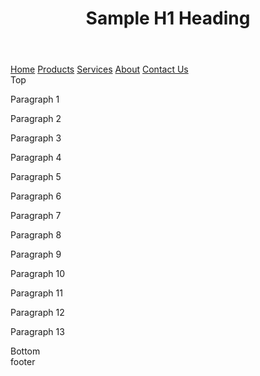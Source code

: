 <!DOCTYPE html>
<html>
<head>
   <title>MyTemplate2</title>
   <!-- Link to external style sheet -->
   <link href="styles.css" rel="stylesheet" type="text/css" />
</head>
<body>
   <script>
   //Make older browsers aware of new HTML5 layout tags
   'header nav aside article footer section'.replace(/\w+/g, function (n) { document.createElement(n) })
   </script>
   <div id="wrapper">
   <header>
   <h1>Sample H1 Heading</h1>
   </header>
   <nav>
   <a href="#">Home</a>
   <a href="#">Products</a>
   <a href="#">Services</a>
   <a href="#">About</a>
   <a href="#">Contact Us</a> 
   </nav>
   <article>
   Top
   <p>Paragraph 1</p>
   <p>Paragraph 2</p>
   <p>Paragraph 3</p>
   <p>Paragraph 4</p>
   <p>Paragraph 5</p>
   <p>Paragraph 6</p>
   <p>Paragraph 7</p>
   <p>Paragraph 8</p>
   <p>Paragraph 9</p> 
   <p>Paragraph 10</p>
   <p>Paragraph 11</p>
   <p>Paragraph 12</p>
   <p>Paragraph 13</p> 
   Bottom
   </article>
   <footer>
   footer
   </footer>
   </div><!-- End wrapper -->
</body>
</html>
